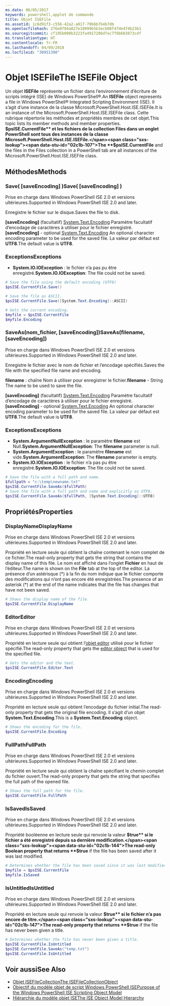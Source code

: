 ```yaml
---
ms.date: 06/05/2017
keywords: powershell,applet de commande
title: Objet ISEFile
ms.assetid: 1c6d91f3-c556-42a2-a017-79b6b7b4b7db
ms.openlocfilehash: 276e8f04a827e18999b5b3ecb08f47de4f4b23b1
ms.sourcegitcommit: cf195b090b3223fa4917206dfec7f0b603873cdf
ms.translationtype: HT
ms.contentlocale: fr-FR
ms.lasthandoff: 04/09/2018
ms.locfileid: "30951390"
---
```

# <a name="the-isefile-object"></a><span data-ttu-id="02c1b-103">Objet ISEFile</span><span class="sxs-lookup"><span data-stu-id="02c1b-103">The ISEFile Object</span></span>

<span data-ttu-id="02c1b-104">Un objet **ISEFile** représente un fichier dans l’environnement d’écriture de scripts intégré (ISE) de Windows PowerShell®.</span><span class="sxs-lookup"><span data-stu-id="02c1b-104">An **ISEFile** object represents a file in Windows PowerShell® Integrated Scripting Environment (ISE).</span></span> <span data-ttu-id="02c1b-105">Il s’agit d’une instance de la classe Microsoft.PowerShell.Host.ISE.ISEFile.</span><span class="sxs-lookup"><span data-stu-id="02c1b-105">It is an instance of the Microsoft.PowerShell.Host.ISE.ISEFile class.</span></span> <span data-ttu-id="02c1b-106">Cette rubrique répertorie les méthodes et propriétés membres de cet objet.</span><span class="sxs-lookup"><span data-stu-id="02c1b-106">This topic lists its member methods and member properties.</span></span> <span data-ttu-id="02c1b-107">**$psISE.CurrentFile** et les fichiers de la collection Files dans un onglet PowerShell sont tous des instances de la classe Microsoft.PowerShell.Host.ISE.ISEFile.</span><span class="sxs-lookup"><span data-stu-id="02c1b-107">The **$psISE.CurrentFile** and the files in the Files collection in a PowerShell tab are all instances of the Microsoft.PowerShell.Host.ISE.ISEFile class.</span></span>

## <a name="methods"></a><span data-ttu-id="02c1b-108">Méthodes</span><span class="sxs-lookup"><span data-stu-id="02c1b-108">Methods</span></span>

### <a name="save-saveencoding-"></a><span data-ttu-id="02c1b-109">Save\( \[saveEncoding\] \)</span><span class="sxs-lookup"><span data-stu-id="02c1b-109">Save\( \[saveEncoding\] \)</span></span>

<span data-ttu-id="02c1b-110">Prise en charge dans Windows PowerShell ISE 2.0 et versions ultérieures.</span><span class="sxs-lookup"><span data-stu-id="02c1b-110">Supported in Windows PowerShell ISE 2.0 and later.</span></span>

<span data-ttu-id="02c1b-111">Enregistre le fichier sur le disque.</span><span class="sxs-lookup"><span data-stu-id="02c1b-111">Saves the file to disk.</span></span>

<span data-ttu-id="02c1b-112">**\[saveEncoding\]** (facultatif) [System.Text.Encoding](http://msdn.microsoft.com/library/system.text.encoding.aspx) Paramètre facultatif d’encodage de caractères à utiliser pour le fichier enregistré.</span><span class="sxs-lookup"><span data-stu-id="02c1b-112">**\[saveEncoding\]** - optional [System.Text.Encoding](http://msdn.microsoft.com/library/system.text.encoding.aspx) An optional character encoding parameter to be used for the saved file.</span></span> <span data-ttu-id="02c1b-113">La valeur par défaut est **UTF8**.</span><span class="sxs-lookup"><span data-stu-id="02c1b-113">The default value is **UTF8**.</span></span>

### <a name="exceptions"></a><span data-ttu-id="02c1b-114">Exceptions</span><span class="sxs-lookup"><span data-stu-id="02c1b-114">Exceptions</span></span>

- <span data-ttu-id="02c1b-115">**System.IO.IOException** : le fichier n’a pas pu être enregistré.</span><span class="sxs-lookup"><span data-stu-id="02c1b-115">**System.IO.IOException**: The file could not be saved.</span></span>

```powershell
# Save the file using the default encoding (UTF8)
$psISE.CurrentFile.Save()

# Save the file as ASCII.
$psISE.CurrentFile.Save([System.Text.Encoding]::ASCII)

# Gets the current encoding.
$myfile = $psISE.CurrentFile
$myfile.Encoding
```

### <a name="saveasfilename-saveencoding"></a><span data-ttu-id="02c1b-116">SaveAs\(nom_fichier, \[saveEncoding\]\)</span><span class="sxs-lookup"><span data-stu-id="02c1b-116">SaveAs\(filename, \[saveEncoding\]\)</span></span>

<span data-ttu-id="02c1b-117">Prise en charge dans Windows PowerShell ISE 2.0 et versions ultérieures.</span><span class="sxs-lookup"><span data-stu-id="02c1b-117">Supported in Windows PowerShell ISE 2.0 and later.</span></span>

<span data-ttu-id="02c1b-118">Enregistre le fichier avec le nom de fichier et l’encodage spécifiés.</span><span class="sxs-lookup"><span data-stu-id="02c1b-118">Saves the file with the specified file name and encoding.</span></span>

<span data-ttu-id="02c1b-119">**filename** : chaîne Nom à utiliser pour enregistrer le fichier.</span><span class="sxs-lookup"><span data-stu-id="02c1b-119">**filename** - String The name to be used to save the file.</span></span>

<span data-ttu-id="02c1b-120">**\[saveEncoding\]** (facultatif) [System.Text.Encoding](http://msdn.microsoft.com/library/system.text.encoding.aspx) Paramètre facultatif d’encodage de caractères à utiliser pour le fichier enregistré.</span><span class="sxs-lookup"><span data-stu-id="02c1b-120">**\[saveEncoding\]** - optional [System.Text.Encoding](http://msdn.microsoft.com/library/system.text.encoding.aspx) An optional character encoding parameter to be used for the saved file.</span></span> <span data-ttu-id="02c1b-121">La valeur par défaut est **UTF8**.</span><span class="sxs-lookup"><span data-stu-id="02c1b-121">The default value is **UTF8**.</span></span>

### <a name="exceptions"></a><span data-ttu-id="02c1b-122">Exceptions</span><span class="sxs-lookup"><span data-stu-id="02c1b-122">Exceptions</span></span>

- <span data-ttu-id="02c1b-123">**System.ArgumentNullException** : le paramètre **filename** est Null.</span><span class="sxs-lookup"><span data-stu-id="02c1b-123">**System.ArgumentNullException**: The **filename** parameter is null.</span></span>
- <span data-ttu-id="02c1b-124">**System.ArgumentException** : le paramètre **filename** est vide.</span><span class="sxs-lookup"><span data-stu-id="02c1b-124">**System.ArgumentException**: The **filename** parameter is empty.</span></span>
- <span data-ttu-id="02c1b-125">**System.IO.IOException** : le fichier n’a pas pu être enregistré.</span><span class="sxs-lookup"><span data-stu-id="02c1b-125">**System.IO.IOException**: The file could not be saved.</span></span>

```powershell
# Save the file with a full path and name.
$fullpath = "c:\temp\newname.txt"
$psISE.CurrentFile.SaveAs($fullPath)
# Save the file with a full path and name and explicitly as UTF8.
$psISE.CurrentFile.SaveAs($fullPath, [System.Text.Encoding]::UTF8)
```

## <a name="properties"></a><span data-ttu-id="02c1b-126">Propriétés</span><span class="sxs-lookup"><span data-stu-id="02c1b-126">Properties</span></span>

### <a name="displayname"></a><span data-ttu-id="02c1b-127">DisplayName</span><span class="sxs-lookup"><span data-stu-id="02c1b-127">DisplayName</span></span>

<span data-ttu-id="02c1b-128">Prise en charge dans Windows PowerShell ISE 2.0 et versions ultérieures.</span><span class="sxs-lookup"><span data-stu-id="02c1b-128">Supported in Windows PowerShell ISE 2.0 and later.</span></span>

<span data-ttu-id="02c1b-129">Propriété en lecture seule qui obtient la chaîne contenant le nom complet de ce fichier.</span><span class="sxs-lookup"><span data-stu-id="02c1b-129">The read-only property that gets the string that contains the display name of this file.</span></span> <span data-ttu-id="02c1b-130">Le nom est affiché dans l’onglet **Fichier** en haut de l’éditeur.</span><span class="sxs-lookup"><span data-stu-id="02c1b-130">The name is shown on the **File** tab at the top of the editor.</span></span> <span data-ttu-id="02c1b-131">La présence d’un astérisque \(\*\) à la fin du nom indique que le fichier comporte des modifications qui n’ont pas encore été enregistrées.</span><span class="sxs-lookup"><span data-stu-id="02c1b-131">The presence of an asterisk \(\*\) at the end of the name indicates that the file has changes that have not been saved.</span></span>

```powershell
# Shows the display name of the file.
$psISE.CurrentFile.DisplayName
```

### <a name="editor"></a><span data-ttu-id="02c1b-132">Editor</span><span class="sxs-lookup"><span data-stu-id="02c1b-132">Editor</span></span>

<span data-ttu-id="02c1b-133">Prise en charge dans Windows PowerShell ISE 2.0 et versions ultérieures.</span><span class="sxs-lookup"><span data-stu-id="02c1b-133">Supported in Windows PowerShell ISE 2.0 and later.</span></span>

<span data-ttu-id="02c1b-134">Propriété en lecture seule qui obtient l’[objet editor](The-ISEEditor-Object.md) utilisé pour le fichier spécifié.</span><span class="sxs-lookup"><span data-stu-id="02c1b-134">The read-only property that gets the [editor object](The-ISEEditor-Object.md) that is used for the specified file.</span></span>

```powershell
# Gets the editor and the text.
$psISE.CurrentFile.Editor.Text
```

### <a name="encoding"></a><span data-ttu-id="02c1b-135">Encoding</span><span class="sxs-lookup"><span data-stu-id="02c1b-135">Encoding</span></span>

<span data-ttu-id="02c1b-136">Prise en charge dans Windows PowerShell ISE 2.0 et versions ultérieures.</span><span class="sxs-lookup"><span data-stu-id="02c1b-136">Supported in Windows PowerShell ISE 2.0 and later.</span></span>

<span data-ttu-id="02c1b-137">Propriété en lecture seule qui obtient l’encodage du fichier initial.</span><span class="sxs-lookup"><span data-stu-id="02c1b-137">The read-only property that gets the original file encoding.</span></span> <span data-ttu-id="02c1b-138">Il s’agit d’un objet **System.Text.Encoding**.</span><span class="sxs-lookup"><span data-stu-id="02c1b-138">This is a **System.Text.Encoding** object.</span></span>

```powershell
# Shows the encoding for the file.
$psISE.CurrentFile.Encoding
```

### <a name="fullpath"></a><span data-ttu-id="02c1b-139">FullPath</span><span class="sxs-lookup"><span data-stu-id="02c1b-139">FullPath</span></span>

<span data-ttu-id="02c1b-140">Prise en charge dans Windows PowerShell ISE 2.0 et versions ultérieures.</span><span class="sxs-lookup"><span data-stu-id="02c1b-140">Supported in Windows PowerShell ISE 2.0 and later.</span></span>

<span data-ttu-id="02c1b-141">Propriété en lecture seule qui obtient la chaîne spécifiant le chemin complet du fichier ouvert.</span><span class="sxs-lookup"><span data-stu-id="02c1b-141">The read-only property that gets the string that specifies the full path of the opened file.</span></span>

```powershell
# Shows the full path for the file.
$psISE.CurrentFile.FullPath
```

### <a name="issaved"></a><span data-ttu-id="02c1b-142">IsSaved</span><span class="sxs-lookup"><span data-stu-id="02c1b-142">IsSaved</span></span>

<span data-ttu-id="02c1b-143">Prise en charge dans Windows PowerShell ISE 2.0 et versions ultérieures.</span><span class="sxs-lookup"><span data-stu-id="02c1b-143">Supported in Windows PowerShell ISE 2.0 and later.</span></span>

<span data-ttu-id="02c1b-144">Propriété booléenne en lecture seule qui renvoie la valeur **$true** si le fichier a été enregistré depuis sa dernière modification.</span><span class="sxs-lookup"><span data-stu-id="02c1b-144">The read-only Boolean property that returns **$true** if the file has been saved after it was last modified.</span></span>

```powershell
# Determines whether the file has been saved since it was last modified.
$myfile = $psISE.CurrentFile
$myfile.IsSaved
```

### <a name="isuntitled"></a><span data-ttu-id="02c1b-145">IsUntitled</span><span class="sxs-lookup"><span data-stu-id="02c1b-145">IsUntitled</span></span>

<span data-ttu-id="02c1b-146">Prise en charge dans Windows PowerShell ISE 2.0 et versions ultérieures.</span><span class="sxs-lookup"><span data-stu-id="02c1b-146">Supported in Windows PowerShell ISE 2.0 and later.</span></span>

<span data-ttu-id="02c1b-147">Propriété en lecture seule qui renvoie la valeur **$true** si le fichier n’a pas encore de titre.</span><span class="sxs-lookup"><span data-stu-id="02c1b-147">The read-only property that returns **$true** if the file has never been given a title.</span></span>

```powershell
# Determines whether the file has never been given a title.
$psISE.CurrentFile.IsUntitled
$psISE.CurrentFile.SaveAs("temp.txt")
$psISE.CurrentFile.IsUntitled
```

## <a name="see-also"></a><span data-ttu-id="02c1b-148">Voir aussi</span><span class="sxs-lookup"><span data-stu-id="02c1b-148">See Also</span></span>

- [<span data-ttu-id="02c1b-149">Objet ISEFileCollection</span><span class="sxs-lookup"><span data-stu-id="02c1b-149">The ISEFileCollectionObject</span></span>](The-ISEFileCollection-Object.md)
- [<span data-ttu-id="02c1b-150">Objectif du modèle objet de script Windows PowerShell ISE</span><span class="sxs-lookup"><span data-stu-id="02c1b-150">Purpose of the Windows PowerShell ISE Scripting Object Model</span></span>](Purpose-of-the-Windows-PowerShell-ISE-Scripting-Object-Model.md)
- [<span data-ttu-id="02c1b-151">Hiérarchie du modèle objet ISE</span><span class="sxs-lookup"><span data-stu-id="02c1b-151">The ISE Object Model Hierarchy</span></span>](The-ISE-Object-Model-Hierarchy.md)